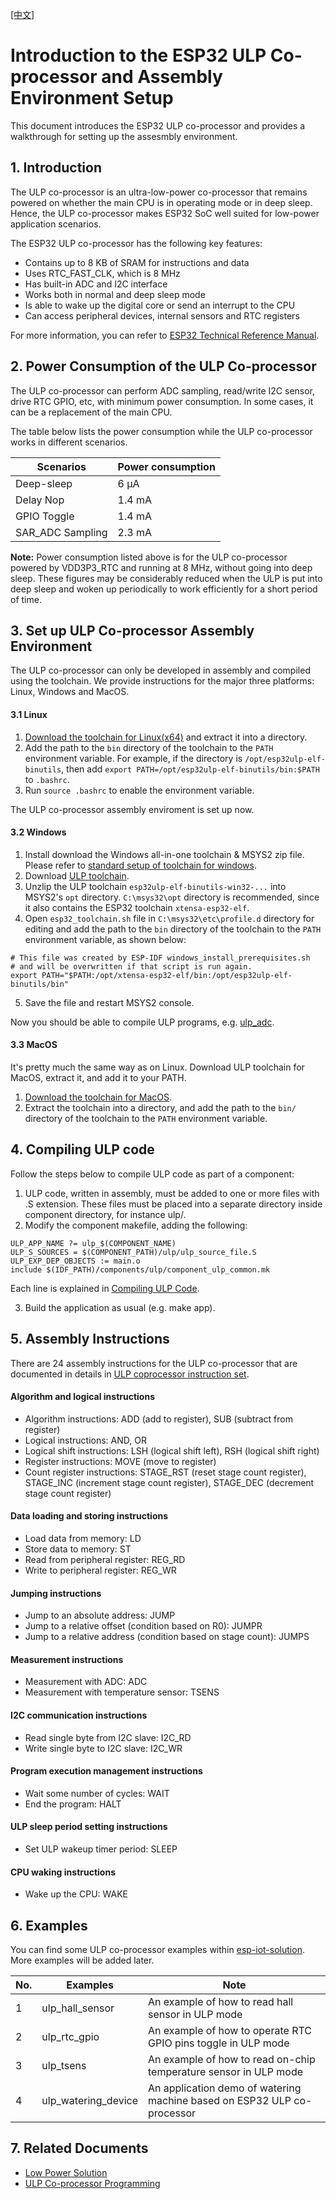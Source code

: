 [[中文]](./esp32_ulp_co-processor_and_assembly_environment_setup_cn.md)


# Introduction to the ESP32 ULP Co-processor and Assembly Environment Setup

This document introduces the ESP32 ULP co-processor and provides a walkthrough for setting up the assesmbly environment.

## 1. Introduction

The ULP co-processor is an ultra-low-power co-processor that remains powered on whether the main CPU is in operating mode or in deep sleep. Hence, the ULP co-processor makes ESP32 SoC well suited for low-power application scenarios.

The ESP32 ULP co-processor has the following key features:

* Contains up to 8 KB of SRAM for instructions and data
* Uses RTC_FAST_CLK, which is 8 MHz
* Has built-in ADC and I2C interface
* Works both in normal and deep sleep mode
* Is able to wake up the digital core or send an interrupt to the CPU
* Can access peripheral devices, internal sensors and RTC registers

For more information, you can refer to [ESP32 Technical Reference Manual](http://www.espressif.com/sites/default/files/documentation/esp32_technical_reference_manual_en.pdf).

## 2. Power Consumption of the ULP Co-processor

The ULP co-processor can perform ADC sampling, read/write I2C sensor, drive RTC GPIO, etc, with minimum power consumption. In some cases, it can be a replacement of the main CPU.

The table below lists the power consumption while the ULP co-processor works in different scenarios.

|Scenarios|Power consumption|
|---|---|
|Deep-sleep|6 μA|
|Delay Nop|1.4 mA|
|GPIO Toggle|1.4 mA|
|SAR_ADC Sampling|2.3 mA|

**Note:** Power consumption listed above is for the ULP co-processor powered by VDD3P3_RTC and running at 8 MHz, without going into deep sleep. These figures may be considerably reduced when the ULP is put into deep sleep and woken up periodically to work efficiently for a short period of time.

## 3. Set up ULP Co-processor Assembly Environment
The ULP co-processor can only be developed in assembly and compiled using the toolchain. We provide instructions for the major three platforms: Linux, Windows and MacOS.

#### 3.1 Linux

1. [Download the toolchain for Linux(x64)](https://github.com/espressif/binutils-esp32ulp/wiki) and extract it into a directory.
2. Add the path to the `bin` directory of the toolchain to the `PATH` environment variable. For example, if the directory is `/opt/esp32ulp-elf-binutils`, then add `export PATH=/opt/esp32ulp-elf-binutils/bin:$PATH` to `.bashrc`.
3. Run `source .bashrc` to enable the environment variable.

The ULP co-processor assembly enviroment is set up now.

#### 3.2 Windows
1. Install download the Windows all-in-one toolchain & MSYS2 zip file. Please refer to [standard setup of toolchain for windows](http://esp-idf.readthedocs.io/en/latest/get-started/windows-setup.html).
2. Download [ULP toolchain](https://github.com/espressif/binutils-esp32ulp/wiki#downloads).
3. Unzlip the ULP toolchain `esp32ulp-elf-binutils-win32-...` into MSYS2's `opt` directory. `C:\msys32\opt` directory is recommended, since it also contains the ESP32 toolchain `xtensa-esp32-elf`.
4. Open `esp32_toolchain.sh` file in `C:\msys32\etc\profile.d` directory for editing and add the path to the `bin` directory of the toolchain to the `PATH` environment variable, as shown below:  
```
# This file was created by ESP-IDF windows_install_prerequisites.sh
# and will be overwritten if that script is run again.
export PATH="$PATH:/opt/xtensa-esp32-elf/bin:/opt/esp32ulp-elf-binutils/bin"
```
5. Save the file and restart MSYS2 console.

Now you should be able to compile ULP programs, e.g. [ulp_adc]( https://github.com/espressif/esp-idf/tree/dec4a868d0303f53b438125b1b087f2f5e44a575/examples/system/ulp_adc).

#### 3.3 MacOS
It's pretty much the same way as on Linux. Download ULP toolchain for MacOS, extract it, and add it to your PATH.
1. [Download the toolchain for MacOS](https://github.com/espressif/binutils-esp32ulp/wiki).
2. Extract the toolchain into a directory, and add the path to the `bin/` directory of the toolchain to the `PATH` environment variable.

## 4. Compiling ULP code
Follow the steps below to compile ULP code as part of a component:
1. ULP code, written in assembly, must be added to one or more files with .S extension. These files must be placed into a separate directory inside component directory, for instance ulp/.
2. Modify the component makefile, adding the following:  
```
ULP_APP_NAME ?= ulp_$(COMPONENT_NAME)
ULP_S_SOURCES = $(COMPONENT_PATH)/ulp/ulp_source_file.S
ULP_EXP_DEP_OBJECTS := main.o
include $(IDF_PATH)/components/ulp/component_ulp_common.mk
```
Each line is explained in [Compiling ULP Code](http://esp-idf.readthedocs.io/en/latest/api-guides/ulp.html#compiling-ulp-code).

3. Build the application as usual (e.g. make app).

## 5. Assembly Instructions

There are 24 assembly instructions for the ULP co-processor that are documented in details in [ULP coprocessor instruction set](http://esp-idf.readthedocs.io/en/latest/api-guides/ulp_instruction_set.html).

#### Algorithm and logical instructions
* Algorithm instructions: ADD (add to register), SUB (subtract from register)
* Logical instructions: AND, OR
* Logical shift instructions: LSH (logical shift left), RSH (logical shift right)
* Register instructions: MOVE (move to register)
* Count register instructions: STAGE_RST (reset stage count register), STAGE_INC (increment stage count register), STAGE_DEC (decrement stage count register)

#### Data loading and storing instructions
* Load data from memory: LD
* Store data to memory: ST
* Read from peripheral register: REG_RD
* Write to peripheral register: REG_WR

#### Jumping instructions
* Jump to an absolute address: JUMP
* Jump to a relative offset (condition based on R0): JUMPR
* Jump to a relative address (condition based on stage count): JUMPS

#### Measurement instructions
* Measurement with ADC: ADC
* Measurement with temperature sensor: TSENS

#### I2C communication instructions
* Read single byte from I2C slave: I2C_RD
* Write single byte to I2C slave: I2C_WR

#### Program execution management instructions
* Wait some number of cycles: WAIT
* End the program: HALT

#### ULP sleep period setting instructions
* Set ULP wakeup timer period: SLEEP

#### CPU waking instructions
* Wake up the CPU: WAKE

## 6. Examples
You can find some ULP co-processor examples within [esp-iot-solution](https://github.com/espressif/esp-iot-solution/tree/master/examples/ulp_examples). More examples will be added later.

|No.|Examples|Note|
|---|---|---|
|1|ulp_hall_sensor|An example of how to read hall sensor in ULP mode|
|2|ulp_rtc_gpio|An example of how to operate RTC GPIO pins toggle in ULP mode|
|3|ulp_tsens|An example of how to read on-chip temperature sensor in ULP mode|
|4|ulp_watering_device|An application demo of watering machine based on ESP32 ULP co-processor|

## 7. Related Documents
* [Low Power Solution](https://github.com/espressif/esp-iot-solution/tree/master/documents/low_power_solution)
* [ULP Co-processor Programming](https://esp-idf.readthedocs.io/en/latest/api-guides/ulp.html)
